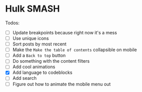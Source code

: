 # Hulk SMASH

Todos:

- [ ] Update breakpoints because right now it's a mess
- [ ] Use unique icons
- [ ] Sort posts by most recent
- [ ] Make the `Make the table of contents` collapsible on
      mobile
- [ ] Add a `Back to top` button
- [ ] Do something with the content filters
- [ ] Add cool animations
- [x] Add language to codeblocks
- [ ] Add search
- [ ] Figure out how to animate the mobile menu out
